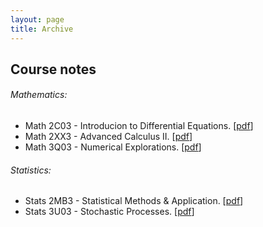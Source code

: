 ```yaml
---
layout: page
title: Archive
---
```


Course notes
------------

###### Mathematics:

* Math 2C03 - Introducion to Differential Equations. \[[pdf](/archive/course_notes/math_2c03_lecture_notes.pdf)\]
* Math 2XX3 - Advanced Calculus II. \[[pdf](/archive/course_notes/math_2xx3_lecture_notes.pdf)\]
* Math 3Q03 - Numerical Explorations. \[[pdf](/archive/course_notes/math_3q03_lecture_notes.pdf)\]

###### Statistics:

* Stats 2MB3 - Statistical Methods & Application. \[[pdf](/archive/course_notes/stats_2mb3_lecture_notes.pdf)\]
* Stats 3U03 - Stochastic Processes. \[[pdf](/archive/course_notes/stats_3u03_lecture_notes.pdf)\]